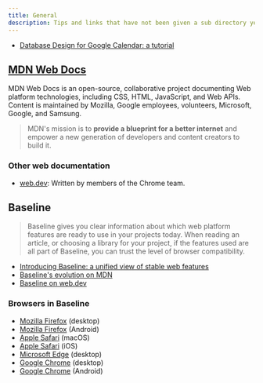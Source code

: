 ```yaml
---
title: General
description: Tips and links that have not been given a sub directory yet.
---
```


- [Database Design for Google Calendar: a tutorial](https://kb.databasedesignbook.com/posts/google-calendar/)

## [MDN Web Docs](https://developer.mozilla.org/en-US/docs/Web)

MDN Web Docs is an open-source, collaborative project documenting Web platform technologies, including CSS, HTML, JavaScript, and Web APIs. Content is maintained by Mozilla, Google employees, volunteers, Microsoft, Google, and Samsung.

> MDN's mission is to **provide a blueprint for a better internet** and empower a new generation of developers and content creators to build it.

### Other web documentation

- [web.dev](https://web.dev/): Written by members of the Chrome team.

## Baseline

> Baseline gives you clear information about which web platform features are ready to use in your projects today. When reading an article, or choosing a library for your project, if the features used are all part of Baseline, you can trust the level of browser compatibility.

- [Introducing Baseline: a unified view of stable web features](https://developer.mozilla.org/en-US/blog/baseline-unified-view-stable-web-features/)
- [Baseline's evolution on MDN](https://developer.mozilla.org/en-US/blog/baseline-evolution-on-mdn/)
- [Baseline on web.dev](https://web.dev/baseline/)

### Browsers in Baseline

- [Mozilla Firefox](https://www.mozilla.org/en-US/firefox/new/) (desktop)
- [Mozilla Firefox](https://play.google.com/store/apps/details?id=org.mozilla.firefox&hl=en-US) (Android)
- [Apple Safari](https://www.apple.com/safari/) (macOS)
- [Apple Safari](https://apps.apple.com/us/app/safari/id1146562112) (iOS)
- [Microsoft Edge](https://www.microsoft.com/en-us/edge/) (desktop)
- [Google Chrome](https://www.google.com/intl/en/chrome/) (desktop)
- [Google Chrome](https://play.google.com/store/apps/details?id=com.android.chrome&hl=en-US) (Android)
